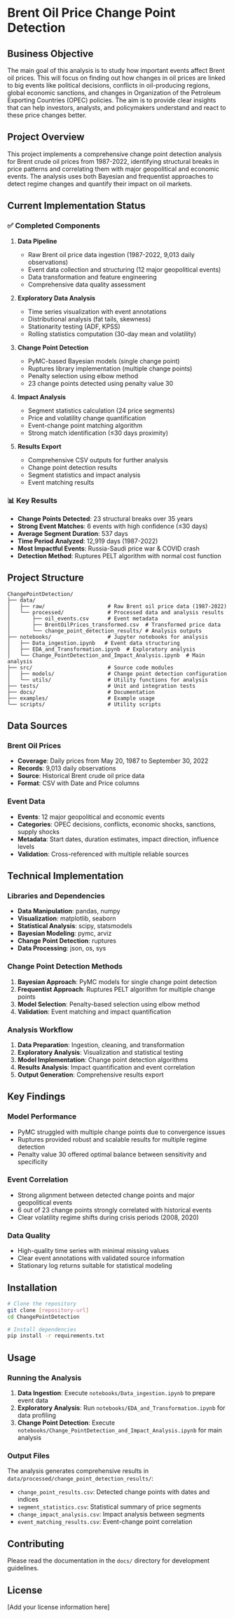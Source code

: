 # Brent Oil Price Change Point Detection

## Business Objective

The main goal of this analysis is to study how important events affect Brent oil prices. This will focus on finding out how changes in oil prices are linked to big events like political decisions, conflicts in oil-producing regions, global economic sanctions, and changes in Organization of the Petroleum Exporting Countries (OPEC) policies. The aim is to provide clear insights that can help investors, analysts, and policymakers understand and react to these price changes better.

## Project Overview

This project implements a comprehensive change point detection analysis for Brent crude oil prices from 1987-2022, identifying structural breaks in price patterns and correlating them with major geopolitical and economic events. The analysis uses both Bayesian and frequentist approaches to detect regime changes and quantify their impact on oil markets.

## Current Implementation Status

### ✅ Completed Components

1. **Data Pipeline**
   - Raw Brent oil price data ingestion (1987-2022, 9,013 daily observations)
   - Event data collection and structuring (12 major geopolitical events)
   - Data transformation and feature engineering
   - Comprehensive data quality assessment

2. **Exploratory Data Analysis**
   - Time series visualization with event annotations
   - Distributional analysis (fat tails, skewness)
   - Stationarity testing (ADF, KPSS)
   - Rolling statistics computation (30-day mean and volatility)

3. **Change Point Detection**
   - PyMC-based Bayesian models (single change point)
   - Ruptures library implementation (multiple change points)
   - Penalty selection using elbow method
   - 23 change points detected using penalty value 30

4. **Impact Analysis**
   - Segment statistics calculation (24 price segments)
   - Price and volatility change quantification
   - Event-change point matching algorithm
   - Strong match identification (≤30 days proximity)

5. **Results Export**
   - Comprehensive CSV outputs for further analysis
   - Change point detection results
   - Segment statistics and impact analysis
   - Event matching results

### 📊 Key Results

- **Change Points Detected**: 23 structural breaks over 35 years
- **Strong Event Matches**: 6 events with high confidence (≤30 days)
- **Average Segment Duration**: 537 days
- **Time Period Analyzed**: 12,919 days (1987-2022)
- **Most Impactful Events**: Russia-Saudi price war & COVID crash
- **Detection Method**: Ruptures PELT algorithm with normal cost function

## Project Structure

```
ChangePointDetection/
├── data/
│   ├── raw/                    # Raw Brent oil price data (1987-2022)
│   └── processed/              # Processed data and analysis results
│       ├── oil_events.csv      # Event metadata
│       ├── BrentOilPrices_transformed.csv  # Transformed price data
│       └── change_point_detection_results/ # Analysis outputs
├── notebooks/                  # Jupyter notebooks for analysis
│   ├── Data_ingestion.ipynb   # Event data structuring
│   ├── EDA_and_Transformation.ipynb  # Exploratory analysis
│   └── Change_PointDetection_and_Impact_Analysis.ipynb  # Main analysis
├── src/                        # Source code modules
│   ├── models/                 # Change point detection configuration
│   └── utils/                  # Utility functions for analysis
├── tests/                      # Unit and integration tests
├── docs/                       # Documentation
├── examples/                   # Example usage
└── scripts/                    # Utility scripts
```

## Data Sources

### Brent Oil Prices
- **Coverage**: Daily prices from May 20, 1987 to September 30, 2022
- **Records**: 9,013 daily observations
- **Source**: Historical Brent crude oil price data
- **Format**: CSV with Date and Price columns

### Event Data
- **Events**: 12 major geopolitical and economic events
- **Categories**: OPEC decisions, conflicts, economic shocks, sanctions, supply shocks
- **Metadata**: Start dates, duration estimates, impact direction, influence levels
- **Validation**: Cross-referenced with multiple reliable sources

## Technical Implementation

### Libraries and Dependencies
- **Data Manipulation**: pandas, numpy
- **Visualization**: matplotlib, seaborn
- **Statistical Analysis**: scipy, statsmodels
- **Bayesian Modeling**: pymc, arviz
- **Change Point Detection**: ruptures
- **Data Processing**: json, os, sys

### Change Point Detection Methods
1. **Bayesian Approach**: PyMC models for single change point detection
2. **Frequentist Approach**: Ruptures PELT algorithm for multiple change points
3. **Model Selection**: Penalty-based selection using elbow method
4. **Validation**: Event matching and impact quantification

### Analysis Workflow
1. **Data Preparation**: Ingestion, cleaning, and transformation
2. **Exploratory Analysis**: Visualization and statistical testing
3. **Model Implementation**: Change point detection algorithms
4. **Results Analysis**: Impact quantification and event correlation
5. **Output Generation**: Comprehensive results export

## Key Findings

### Model Performance
- PyMC struggled with multiple change points due to convergence issues
- Ruptures provided robust and scalable results for multiple regime detection
- Penalty value 30 offered optimal balance between sensitivity and specificity

### Event Correlation
- Strong alignment between detected change points and major geopolitical events
- 6 out of 23 change points strongly correlated with historical events
- Clear volatility regime shifts during crisis periods (2008, 2020)

### Data Quality
- High-quality time series with minimal missing values
- Clear event annotations with validated source information
- Stationary log returns suitable for statistical modeling

## Installation

```bash
# Clone the repository
git clone [repository-url]
cd ChangePointDetection

# Install dependencies
pip install -r requirements.txt
```

## Usage

### Running the Analysis

1. **Data Ingestion**: Execute `notebooks/Data_ingestion.ipynb` to prepare event data
2. **Exploratory Analysis**: Run `notebooks/EDA_and_Transformation.ipynb` for data profiling
3. **Change Point Detection**: Execute `notebooks/Change_PointDetection_and_Impact_Analysis.ipynb` for main analysis

### Output Files

The analysis generates comprehensive results in `data/processed/change_point_detection_results/`:
- `change_point_results.csv`: Detected change points with dates and indices
- `segment_statistics.csv`: Statistical summary of price segments
- `change_impact_analysis.csv`: Impact analysis between segments
- `event_matching_results.csv`: Event-change point correlation

## Contributing

Please read the documentation in the `docs/` directory for development guidelines.

## License

[Add your license information here]

